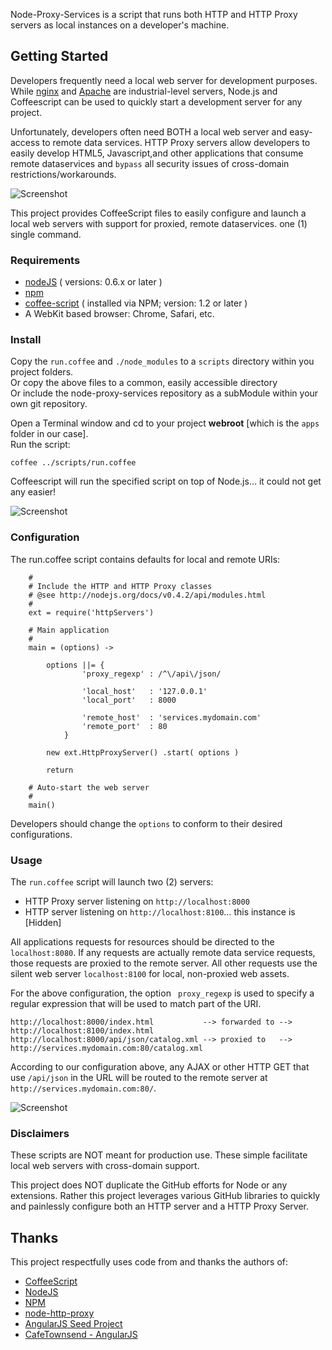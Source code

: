 Node-Proxy-Services is a script that runs both HTTP and HTTP Proxy servers as local instances on a developer's machine.

## Getting Started

Developers frequently need a local web server for development purposes. While [nginx](nginx.org) and [Apache](http://httpd.apache.org/) are industrial-level servers, Node.js and Coffeescript can be used to quickly start a development server for any project. 

Unfortunately, developers often need BOTH a local web server and easy-access to remote data services.
HTTP Proxy servers allow developers to easily develop HTML5, Javascript,and other applications that consume remote dataservices and `bypass` all security issues of cross-domain restrictions/workarounds.

![Screenshot](https://github.com/ThomasBurleson/node-proxy-services/raw/master/docs/violation.png)<br/>

This project provides CoffeeScript files to easily configure and launch a local web servers with support for proxied, remote dataservices. one (1) single command. 

### Requirements

* [nodeJS](http://github.com/ry/node) ( versions: 0.6.x or later )
* [npm](http://github.com/isaacs/npm)
* [coffee-script](https://github.com/jashkenas/coffee-script) ( installed via NPM; version: 1.2 or later )  
* A WebKit based browser: Chrome, Safari, etc.

### Install

Copy the `run.coffee` and `./node_modules` to a `scripts` directory within you project folders.<br/>
Or copy the above files to a common, easily accessible directory<br/>
Or include the node-proxy-services repository as a subModule within your own git repository.

Open a Terminal window and cd to your project **webroot** [which is the `apps` folder in our case].<br/>
Run the script:

    coffee ../scripts/run.coffee
    
Coffeescript will run the specified script on top of Node.js… it could not get any easier!


![Screenshot](https://github.com/ThomasBurleson/node-proxy-services/raw/master/docs/illustration.png)<br/>


### Configuration

The run.coffee script contains defaults for local and remote URIs:

        # 
        # Include the HTTP and HTTP Proxy classes
		# @see http://nodejs.org/docs/v0.4.2/api/modules.html
		#
		ext = require('httpServers')

		# Main application
		#
		main = (options) ->

			options ||= { 
					'proxy_regexp' : /^\/api\/json/
					
					'local_host'   : '127.0.0.1'
					'local_port'   : 8000
					
					'remote_host'  : 'services.mydomain.com'    
					'remote_port'  : 80
				}

			new ext.HttpProxyServer() .start( options )

			return	

		# Auto-start the web server
		#
		main()    

Developers should change the `options` to conform to their desired configurations.

### Usage

The `run.coffee` script will launch two (2) servers:

  * HTTP Proxy server listening on `http://localhost:8000`
  * HTTP server listening on `http://localhost:8100`… this instance is [Hidden]
  
All applications requests for resources should be directed to the `localhost:8080`. If any requests are actually remote data service requests, those requests are proxied to the remote server. All other requests use the silent web server `localhost:8100` for local, non-proxied web assets.

For the above configuration, the option ` proxy_regexp` is used to specify a regular expression that will be used to match part of the URI. 

    http://localhost:8000/index.html           --> forwarded to -->  http://localhost:8100/index.html
    http://localhost:8000/api/json/catalog.xml --> proxied to   -->  http://services.mydomain.com:80/catalog.xml
    
According to our configuration above, any AJAX or other HTTP GET that use `/api/json` in the URL will be routed to the remote server at `http://services.mydomain.com:80/`.  

![Screenshot](https://github.com/ThomasBurleson/node-proxy-services/raw/master/docs/proxy.png)<br/>  

### Disclaimers

These scripts are NOT meant for production use. These simple facilitate local web servers with cross-domain support.

This project does NOT duplicate the GitHub efforts for Node or any extensions. Rather this project leverages various GitHub libraries to quickly and painlessly configure both an HTTP server and a HTTP Proxy Server.


## Thanks

This project respectfully uses code from and thanks the authors of:

* [CoffeeScript](https://github.com/jashkenas/coffee-script)
* [NodeJS](http://github.com/ry/node)
* [NPM](http://github.com/isaacs/npm)
* [node-http-proxy](https://github.com/nodejitsu/node-http-proxy)
* [AngularJS Seed Project](https://github.com/angular/angular-seed)
* [CafeTownsend - AngularJS](https://github.com/ThomasBurleson/angularJS-CafeTownsend)